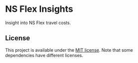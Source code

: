 # NS Flex Insights

Insight into NS Flex travel costs.

## License

This project is available under the [MIT license](LICENSE.md). Note that some dependencies have different licenses.
